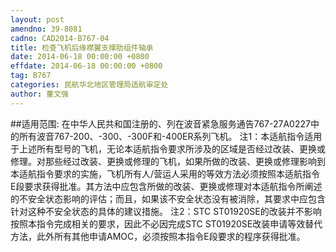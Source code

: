 ```yaml
---
layout: post
amendno: 39-8081
cadno: CAD2014-B767-04
title: 检查飞机后缘襟翼支撑肋组件轴承
date: 2014-06-18 00:00:00 +0800
effdate: 2014-06-18 00:00:00 +0800
tag: B767
categories: 民航华北地区管理局适航审定处
author: 董文强
---
```


##适用范围:
在中华人民共和国注册的、列在波音紧急服务通告767-27A0227中的所有波音767-200、-300、-300F和-400ER系列飞机。
注1：本适航指令适用于上述所有型号的飞机，无论本适航指令要求所涉及的区域是否经过改装、更换或修理。对那些经过改装、更换或修理的飞机，如果所做的改装、更换或修理影响到本适航指令要求的实施，飞机所有人/营运人采用的等效方法必须按照本适航指令 E段要求获得批准。其方法中应包含所做的改装、更换或修理对本适航指令所阐述的不安全状态影响的评估；而且，如果该不安全状态没有被消除，其要求中应包含针对这种不安全状态的具体的建议措施。
注2：STC ST01920SE的改装并不影响按照本指令完成相关的要求，因此不必因完成STC ST01920SE改装申请等效替代方法，此外所有其他申请AMOC，必须按照本指令E段要求的程序获得批准。

